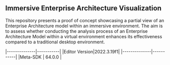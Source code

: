 Immersive Enterprise Architecture Visualization
---------------

This repository presents a proof of concept showcasing a partial view of an Enterprise Architecture model within an immersive environment. The aim is to assess whether conducting the analysis process of an Enterprise Architecture Model within a virtual environment enhances its effectiveness compared to a traditional desktop environment.

|--------------|-----------|
|Editor Version|2022.3.19f1|
|--------------|-----------|
|Meta-SDK      |  64.0.0   |
